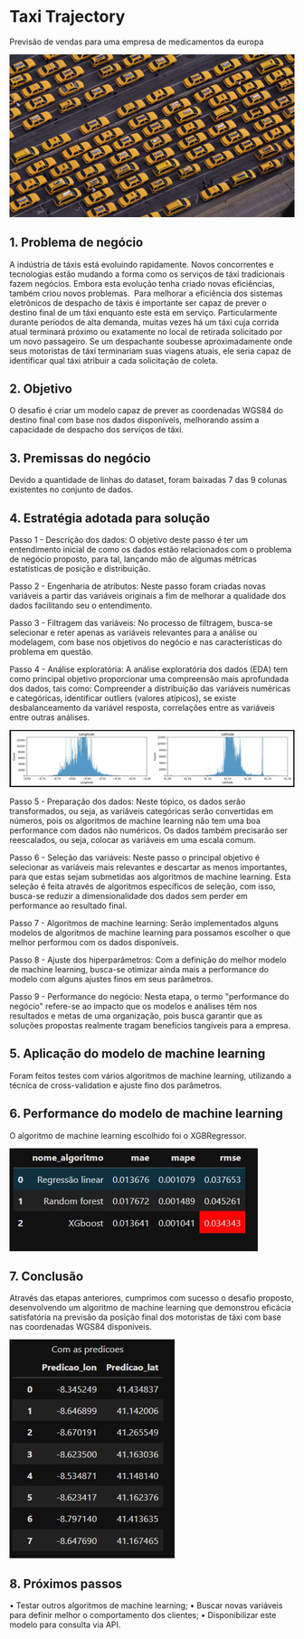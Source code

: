# Taxi Trajectory

Previsão de vendas para uma empresa de medicamentos da europa

![Comparativo](img/taxi.png)

## 1.	Problema de negócio
A indústria de táxis está evoluindo rapidamente. Novos concorrentes e tecnologias estão mudando a forma como os serviços de táxi tradicionais fazem negócios. Embora esta evolução tenha criado novas eficiências, também criou novos problemas. 
	Para melhorar a eficiência dos sistemas eletrônicos de despacho de táxis é importante ser capaz de prever o destino final de um táxi enquanto este está em serviço. Particularmente durante períodos de alta demanda, muitas vezes há um táxi cuja corrida atual terminará próximo ou exatamente no local de retirada solicitado por um novo passageiro. Se um despachante soubesse aproximadamente onde seus motoristas de táxi terminariam suas viagens atuais, ele seria capaz de identificar qual táxi atribuir a cada solicitação de coleta.

## 2.	Objetivo
O desafio é criar um modelo capaz de prever as coordenadas WGS84 do destino final com base nos dados disponíveis, melhorando assim a capacidade de despacho dos serviços de táxi.

## 3.	Premissas do negócio
Devido a quantidade de linhas do dataset, foram baixadas 7 das 9 colunas existentes no conjunto de dados.

## 4.	Estratégia adotada para solução

Passo 1 - Descrição dos dados: O objetivo deste passo é ter um entendimento inicial de como os dados estão relacionados com o problema de negócio proposto, para tal, lançando mão de algumas métricas estatísticas de posição e distribuição.

Passo 2 - Engenharia de atributos: Neste passo foram criadas novas variáveis a partir das variáveis originais a fim de melhorar a qualidade dos dados facilitando seu o entendimento.

Passo 3 - Filtragem das variáveis: No processo de filtragem, busca-se selecionar e reter apenas as variáveis relevantes para a análise ou modelagem, com base nos objetivos do negócio e nas características do problema em questão.
 
Passo 4 - Análise exploratória: A análise exploratória dos dados (EDA) tem como principal objetivo proporcionar uma compreensão mais aprofundada dos dados, tais como: Compreender a distribuição das variáveis numéricas e categóricas, identificar outliers (valores atípicos), se existe desbalanceamento da variável resposta, correlações entre as variáveis entre outras análises.

![Comparativo](img/distribuicao_lon_lat.JPG)

Passo 5 - Preparação dos dados: Neste tópico, os dados serão transformados, ou seja, as variáveis categóricas serão convertidas em números, pois os algoritmos de machine learning não tem uma boa performance com dados não numéricos. Os dados também precisarão ser reescalados, ou seja, colocar as variáveis em uma escala comum.
 
Passo 6 - Seleção das variáveis: Neste passo o principal objetivo é selecionar as variáveis mais relevantes e descartar as menos importantes, para que estas sejam submetidas aos algoritmos de machine learning. Esta seleção é feita através de algoritmos específicos de seleção, com isso, busca-se reduzir a dimensionalidade dos dados sem perder em performance ao resultado final.

Passo 7 - Algoritmos de machine learning: Serão implementados alguns modelos de algoritmos de machine learning para possamos escolher o que melhor performou com os dados disponíveis.
 
Passo 8 - Ajuste dos hiperparâmetros: Com a definição do melhor modelo de machine learning, busca-se otimizar ainda mais a performance do modelo com alguns ajustes finos em seus parâmetros.

Passo 9 - Performance do negócio: Nesta etapa, o termo "performance do negócio" refere-se ao impacto que os modelos e análises têm nos resultados e metas de uma organização, pois busca garantir que as soluções propostas realmente tragam benefícios tangíveis para a empresa.

## 5.	Aplicação do modelo de machine learning
Foram feitos testes com vários algoritmos de machine learning, utilizando a técnica de cross-validation e ajuste fino dos parâmetros.

## 6.	Performance do modelo de machine learning
O algoritmo de machine learning escolhido foi o XGBRegressor.
 
![Comparativo](img/escolha_algoritmo.JPG)
 
## 7.	Conclusão
Através das etapas anteriores, cumprimos com sucesso o desafio proposto, desenvolvendo um algoritmo de machine learning que demonstrou eficácia satisfatória na previsão da posição final dos motoristas de táxi com base nas coordenadas WGS84 disponíveis.

![Comparativo](img/predicoes.JPG)

## 8.	Próximos passos
•	Testar outros algoritmos de machine learning;
•	Buscar novas variáveis para definir melhor o comportamento dos clientes;
•	Disponibilizar este modelo para consulta via API.


